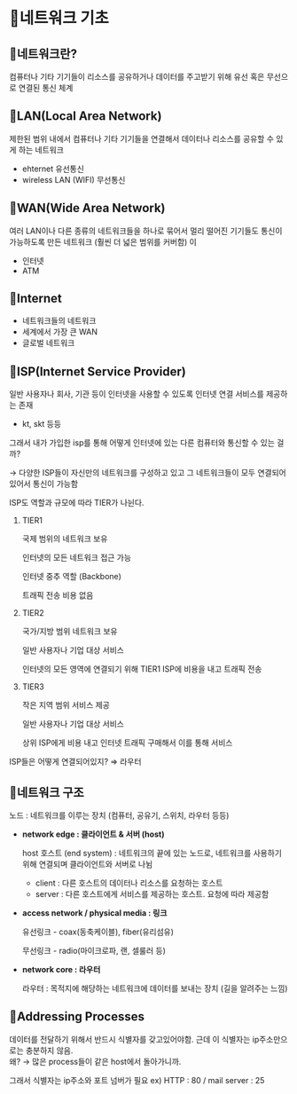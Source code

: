 # 📌네트워크 기초

## 🔸네트워크란?

컴퓨터나 기타 기기들이 리소스를 공유하거나 데이터를 주고받기 위해 유선 혹은 무선으로 연결된 통신 체계



## 🔸LAN(Local Area Network)

제한된 범위 내에서 컴퓨터나 기타 기기들을 연결해서 데이터나 리소스를 공유할 수 있게 하는 네트워크

- ehternet 유선통신
- wireless LAN (WIFI) 무선통신

## 🔸WAN(Wide Area Network)

여러 LAN이나 다른 종류의 네트워크들을 하나로 묶어서 멀리 떨어진 기기들도 통신이 가능하도록 만든 네트워크 (훨씬 더 넓은 범위를 커버함)
이

- 인터넷
- ATM

## 🔸Internet

- 네트워크들의 네트워크
- 세계에서 가장 큰 WAN
- 글로벌 네트워크

## 🔸ISP(Internet Service Provider)

일반 사용자나 회사, 기관 등이 인터넷을 사용할 수 있도록 인터넷 연결 서비스를 제공하는 존재

- kt, skt 등등

그래서 내가 가입한 isp를 통해 어떻게 인터넷에 있는 다른 컴퓨터와 통신할 수 있는 걸까?

→ 다양한 ISP들이 자신만의 네트워크를 구성하고 있고 그 네트워크들이 모두 연결되어있어서 통신이 가능함 

ISP도 역할과 규모에 따라 TIER가 나뉜다.

1. TIER1 
    
    국제 범위의 네트워크 보유
    
    인터넷의 모든 네트워크 접근 가능
    
    인터넷 중추 역할 (Backbone)
    
    트래픽 전송 비용 없음 
    

1. TIER2
    
    국가/지방 범위 네트워크 보유
    
    일반 사용자나 기업 대상 서비스
    
    인터넷의 모든 영역에 연결되기 위해 TIER1 ISP에 비용을 내고 트래픽 전송
    

1. TIER3
    
    작은 지역 범위 서비스 제공
    
    일반 사용자나 기업 대상 서비스
    
    상위 ISP에게 비용 내고 인터넷 트래픽 구매해서 이를 통해 서비스
    

ISP들은 어떻게 연결되어있지? ⇒ 라우터

## 🔸네트워크 구조

노드 :  네트워크를 이루는 장치 (컴퓨터, 공유기, 스위치, 라우터 등등)

- **network edge : 클라이언트 & 서버 (host)**
    
    host 호스트 (end system) : 네트워크의 끝에 있는 노드로, 네트워크를 사용하기 위해 연결되며 클라이언트와 서버로 나뉨
    
    - client : 다른 호스트의 데이터나 리소스를 요청하는 호스트
    - server : 다른 호스트에게 서비스를 제공하는 호스트. 요청에 따라 제공함
- **access network / physical media : 링크**
    
    유선링크 - coax(동축케이블), fiber(유리섬유)
    
    무선링크 - radio(마이크로파, 랜, 셀룰러 등)
    
- **network core : 라우터**
    
    라우터 : 목적지에 해당하는 네트워크에 데이터를 보내는 장치 (길을 알려주는 느낌)
    

## 🔸Addressing Processes

데이터를 전달하기 위해서 반드시 식별자를 갖고있어야함.
근데 이 식별자는 ip주소만으로는 충분하지 않음.  
왜? → 많은 process들이 같은 host에서 돌아가니까.

그래서 식별자는 ip주소와 포트 넘버가 필요
ex) HTTP : 80 / mail server : 25